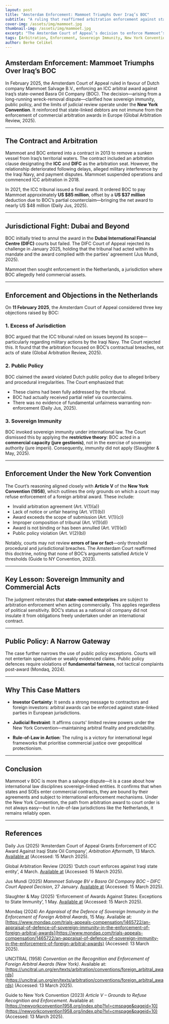 ```yaml
---
layout: post
title: "Amsterdam Enforcement: Mammoet Triumphs Over Iraq’s BOC"
subtitle: "A ruling that reaffirmed arbitration enforcement against state-linked debtors"
cover-img: /assets/img/mammoet.jpg
thumbnail-img: /assets/img/mammoet.jpg
excerpt: "The Amsterdam Court of Appeal’s decision to enforce Mammoet’s ICC award against Iraq’s Basra Oil Company reinforces the limits of sovereign immunity under the New York Convention."
tags: [Arbitration, Enforcement, Sovereign Immunity, New York Convention, Iraq]
author: Berke Celikel
---
```


## Amsterdam Enforcement: Mammoet Triumphs Over Iraq’s BOC

In February 2025, the Amsterdam Court of Appeal ruled in favour of Dutch company Mammoet Salvage B.V., enforcing an ICC arbitral award against Iraq’s state-owned Basra Oil Company (BOC). The decision—arising from a long-running wreck-removal dispute—clarified how sovereign immunity, public policy, and the limits of judicial review operate under the **New York Convention**. It reinforced that state-linked debtors are not immune from the enforcement of commercial arbitration awards in Europe (Global Arbitration Review, 2025).

---

## The Contract and Arbitration

Mammoet and BOC entered into a contract in 2013 to remove a sunken vessel from Iraq’s territorial waters. The contract included an arbitration clause designating the **ICC** and **DIFC** as the arbitration seat. However, the relationship deteriorated following delays, alleged military interference by the Iraqi Navy, and payment disputes. Mammoet suspended operations and commenced ICC arbitration in 2018.

In 2021, the ICC tribunal issued a final award. It ordered BOC to pay Mammoet approximately **US $85 million**, offset by a **US $37 million** deduction due to BOC’s partial counterclaim—bringing the net award to nearly US $48 million (Daily Jus, 2025).

---

## Jurisdictional Fight: Dubai and Beyond

BOC initially tried to annul the award in the **Dubai International Financial Centre (DIFC)** courts but failed. The DIFC Court of Appeal rejected its challenge in January 2025, holding that the tribunal had acted within its mandate and the award complied with the parties’ agreement (Jus Mundi, 2025).

Mammoet then sought enforcement in the Netherlands, a jurisdiction where BOC allegedly held commercial assets.

---

## Enforcement and Objections in the Netherlands

On **11 February 2025**, the Amsterdam Court of Appeal considered three key objections raised by BOC:

### 1. **Excess of Jurisdiction**
BOC argued that the ICC tribunal ruled on issues beyond its scope—particularly regarding military actions by the Iraqi Navy. The Court rejected this. It found that the arbitration focused on BOC’s contractual breaches, not acts of state (Global Arbitration Review, 2025).

### 2. **Public Policy**
BOC claimed the award violated Dutch public policy due to alleged bribery and procedural irregularities. The Court emphasized that:
- These claims had been fully addressed by the tribunal.
- BOC had actually received partial relief via counterclaims.
- There was no evidence of fundamental unfairness warranting non-enforcement (Daily Jus, 2025).

### 3. **Sovereign Immunity**
BOC invoked sovereign immunity under international law. The Court dismissed this by applying the **restrictive theory**: BOC acted in a **commercial capacity (jure gestionis)**, not in the exercise of sovereign authority (jure imperii). Consequently, immunity did not apply (Slaughter & May, 2025).

---

## Enforcement Under the New York Convention

The Court’s reasoning aligned closely with **Article V** of the **New York Convention (1958)**, which outlines the only grounds on which a court may refuse enforcement of a foreign arbitral award. These include:

- Invalid arbitration agreement (Art. V(1)(a))  
- Lack of notice or unfair hearing (Art. V(1)(b))  
- Award exceeds the scope of submission (Art. V(1)(c))  
- Improper composition of tribunal (Art. V(1)(d))  
- Award is not binding or has been annulled (Art. V(1)(e))  
- Public policy violation (Art. V(2)(b))  

Notably, courts may not review **errors of law or fact**—only threshold procedural and jurisdictional breaches. The Amsterdam Court reaffirmed this doctrine, noting that none of BOC’s arguments satisfied Article V thresholds (Guide to NY Convention, 2023).

---

## Key Lesson: Sovereign Immunity and Commercial Acts

The judgment reiterates that **state-owned enterprises** are subject to arbitration enforcement when acting commercially. This applies regardless of political sensitivity. BOC’s status as a national oil company did not insulate it from obligations freely undertaken under an international contract.

---

## Public Policy: A Narrow Gateway

The case further narrows the use of public policy exceptions. Courts will not entertain speculative or weakly evidenced claims. Public policy defences require violations of **fundamental fairness**, not tactical complaints post-award (Mondaq, 2024).

---

## Why This Case Matters

- **Investor Certainty**: It sends a strong message to contractors and foreign investors: arbitral awards can be enforced against state-linked parties in European jurisdictions.

- **Judicial Restraint**: It affirms courts' limited review powers under the New York Convention—maintaining arbitral finality and predictability.

- **Rule-of-Law in Action**: The ruling is a victory for international legal frameworks that prioritise commercial justice over geopolitical protectionism.

---

## Conclusion

Mammoet v BOC is more than a salvage dispute—it is a case about how international law disciplines sovereign-linked entities. It confirms that when states and SOEs enter commercial contracts, they are bound by their agreements and subject to international enforcement mechanisms. Under the New York Convention, the path from arbitration award to court order is not always easy—but in rule-of-law jurisdictions like the Netherlands, it remains reliably open.

---

## References

Daily Jus (2025) ‘Amsterdam Court of Appeal Grants Enforcement of ICC Award Against Iraqi State Oil Company’, *Arbitration Aftermath*, 13 March. [Available at](https://dailyjus.com/world/2025/03/arbitration-aftermath-march-13-2025) (Accessed: 15 March 2025).

Global Arbitration Review (2025) ‘Dutch court enforces against Iraqi state entity’, 4 March. [Available at](https://globalarbitrationreview.com/article/dutch-court-enforces-against-iraqi-state-entity) (Accessed: 15 March 2025).

Jus Mundi (2025) *Mammoet Salvage BV v Basra Oil Company BOC – DIFC Court Appeal Decision*, 27 January. [Available at](https://jusmundi.com/en/document/decision/en-mammoet-salvage-bv-v-basra-oil-company-boc) (Accessed: 15 March 2025).

Slaughter & May (2025) ‘Enforcement of Awards Against States: Exceptions to State Immunity’, 1 May. [Available at](https://www.slaughterandmay.com/insights/new-insights/enforcement-of-awards-against-states-exceptions-to-state-immunity) (Accessed: 15 March 2025).

Mondaq (2024) *An Appraisal of the Defence of Sovereign Immunity in the Enforcement of Foreign Arbitral Awards*, 15 May. Available at: [https://www.mondaq.com/trials-appeals-compensation/1465722/an-appraisal-of-defence-of-sovereign-immunity-in-the-enforcement-of-foreign-arbitral-awards](https://www.mondaq.com/trials-appeals-compensation/1465722/an-appraisal-of-defence-of-sovereign-immunity-in-the-enforcement-of-foreign-arbitral-awards) (Accessed: 13 March 2025).

UNCITRAL (1958) *Convention on the Recognition and Enforcement of Foreign Arbitral Awards (New York)*. Available at: [https://uncitral.un.org/en/texts/arbitration/conventions/foreign_arbitral_awards](https://uncitral.un.org/en/texts/arbitration/conventions/foreign_arbitral_awards) (Accessed: 13 March 2025).

Guide to New York Convention (2023) *Article V – Grounds to Refuse Recognition and Enforcement*. Available at: [https://newyorkconvention1958.org/index.php?lvl=cmspage&pageid=10](https://newyorkconvention1958.org/index.php?lvl=cmspage&pageid=10) (Accessed: 13 March 2025).
